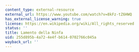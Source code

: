 ```yaml
---
content_type: external-resource
external_url: https://www.youtube.com/watch?v=8kFz-tZ6HWQ
has_external_license_warning: true
license: https://en.wikipedia.org/wiki/All_rights_reserved
status: ''
title: Lamento della Ninfa
uid: 255d895b-4a72-4e4f-b614-0702766c045a
wayback_url: ''
---
```

